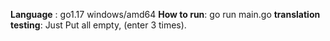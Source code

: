 **Language** : go1.17 windows/amd64
**How to run**: go run main.go
**translation testing**: Just Put all empty, (enter 3 times).